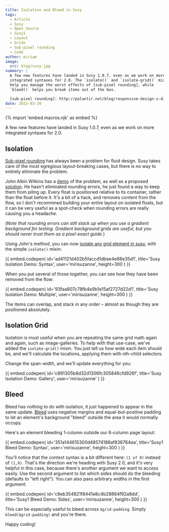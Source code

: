 ```yaml
---
title: Isolation and Bleed in Susy
tags:
  - Article
  - Susy
  - Open Source
  - Susy1
  - Layout
  - Grids
  - Sub-pixel rounding
  - Code
author: miriam
image:
  src: blog/susy.jpg
summary: |
  A few new features have landed in Susy 1.0.7, even as we work on more
  integrated syntaxes for 2.0. The `isolate()` and `isolate-grid()` mixins
  help you manage the worst effects of [sub-pixel rounding], while
  `bleed()` helps you break items out of the box.

  [sub-pixel rounding]: http://palantir.net/blog/responsive-design-s-dirty-little-secret
date: 2013-03-20
---
```


{% import 'embed.macros.njk' as embed %}

A few new features have landed in Susy 1.0.7, even as we work on more
integrated syntaxes for 2.0.

## Isolation

[Sub-pixel rounding] has always been a problem for fluid design. Susy
takes care of the most egregious layout-breaking cases, but there is no
way to entirely eliminate the problem.

John Albin Wilkins has a [demo] of the problem, as well as a proposed
[solution]. He hasn't eliminated rounding errors, he just found a way to
keep them from piling up. Every float is positioned relative to its
container, rather than the float before it. It's a bit of a hack, and
removes content from the flow, so I don't recommned building your entire
layout on isolated floats, but it can be very useful as a spot-check
when rounding errors are really causing you a headache.

(_Note that rounding errors can still stack up when you use a gradient
background for testing. Gradient background grids are useful, but you
should never trust them as a pixel-exact guide._)

Using John's method, you can now [isolate any grid element in susy],
with the simple `isolate()` mixin:

{{ embed.codepen(
  id='ad41121d402b5faccd1dbee4e88e35d1',
  title='Susy Isolation Demo: Syntax',
  user='mirisuzanne',
  height=300
) }}

When you put several of those together, you can see how they have been
removed from the flow:

{{ embed.codepen(
  id='93faa807c78fb4e9b1e15af2727d22d1',
  title='Susy Isolation Demo: Multiple',
  user='mirisuzanne',
  height=300
) }}

The items can overlap, and stack in any order – almost as though they
are positioned absolutely.

[sub-pixel rounding]: http://ejohn.org/blog/sub-pixel-problems-in-css/
[demo]: http://johnalbin.github.com/fluid-grid-rounding-errors/
[solution]: http://palantir.net/blog/responsive-design-s-dirty-little-secret
[isolate any grid element in susy]: https://susyone.oddbird.net/guides/reference/#ref-helper-isolation

## Isolation Grid

Isolation is most useful when you are repeating the same grid math again
and again, such as image-galleries. To help with that use-case, we've
added the `isolate-grid()` mixin. You just tell us how wide each item
should be, and we'll calculate the locations, applying them with
nth-child selectors.

Change the span-width, and we'll update everything for you:

{{ embed.codepen(
  id='c891305b8d32d1306fc305846cfd926f',
  title='Susy Isolation Demo: Gallery',
  user='mirisuzanne'
) }}

## Bleed

Bleed has nothing to do with isolation, it just happened to appear in
the same update. [Bleed] uses negative margins and equal-but-positive
padding to let an element's background "bleed" outside the area it would
normally occupy.

Here's an element bleeding 1-column outside our 6-column page layout:

{{ embed.codepen(
  id='351a144615300d48574188af838764ea',
  title='Susy1 Bleed Demo: Syntax',
  user='mirisuzanne',
  height=300
) }}

You'll notice that the context syntax is a bit different here:
`(1 of 9)` instead of `(1,9)`. That's the direction we're heading with
Susy 2.0, and it's very helpful in this case, because there's another
argument we want to access easily. Use the second argument to list which
sides should do the bleeding (defaults to "left right"). You can also
pass arbitrary widths in the first argument:

{{ embed.codepen(
  id='c8eb354821f8441e8c4b28864f92a8dd',
  title='Susy1 Bleed Demo: Sides',
  user='mirisuzanne',
  height=300
) }}

This can be especially useful to bleed across `$grid-padding`. Simply
`bleed($grid-padding)` and you're there.

Happy coding!

[bleed]: https://susyone.oddbird.net/guides/reference/#ref-bleed
